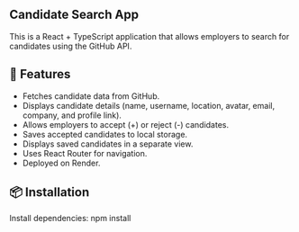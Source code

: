 ## Candidate Search App
This is a React + TypeScript application that allows employers to search for candidates using the GitHub API.

## 🚀 Features
- Fetches candidate data from GitHub.
- Displays candidate details (name, username, location, avatar, email, company, and profile link).
- Allows employers to accept (+) or reject (-) candidates.
- Saves accepted candidates to local storage.
- Displays saved candidates in a separate view.
- Uses React Router for navigation.
- Deployed on Render.

## 📦 Installation

Install dependencies:
   npm install

